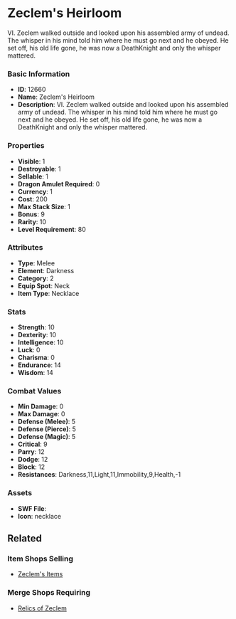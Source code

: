 # Zeclem's Heirloom

VI. Zeclem walked outside and looked upon his assembled army of undead. The whisper in his mind told him where he must go next and he obeyed. He set off, his old life gone, he was now a DeathKnight and only the whisper mattered.  

### Basic Information

- **ID**: 12660
- **Name**: Zeclem&#039;s Heirloom
- **Description**: VI. Zeclem walked outside and looked upon his assembled army of undead. The whisper in his mind told him where he must go next and he obeyed. He set off, his old life gone, he was now a DeathKnight and only the whisper mattered.  

### Properties

- **Visible**: 1
- **Destroyable**: 1
- **Sellable**: 1
- **Dragon Amulet Required**: 0
- **Currency**: 1
- **Cost**: 200
- **Max Stack Size**: 1
- **Bonus**: 9
- **Rarity**: 10
- **Level Requirement**: 80

### Attributes

- **Type**: Melee
- **Element**: Darkness
- **Category**: 2
- **Equip Spot**: Neck
- **Item Type**: Necklace

### Stats

- **Strength**: 10
- **Dexterity**: 10
- **Intelligence**: 10
- **Luck**: 0
- **Charisma**: 0
- **Endurance**: 14
- **Wisdom**: 14

### Combat Values

- **Min Damage**: 0
- **Max Damage**: 0
- **Defense (Melee)**: 5
- **Defense (Pierce)**: 5
- **Defense (Magic)**: 5
- **Critical**: 9
- **Parry**: 12
- **Dodge**: 12
- **Block**: 12
- **Resistances**: Darkness,11,Light,11,Immobility,9,Health,-1

### Assets

- **SWF File**: 
- **Icon**: necklace

## Related

### Item Shops Selling

- [Zeclem's Items](../item-shops/415-zeclem-s-items.md)

### Merge Shops Requiring

- [Relics of Zeclem](../merge-shops/341-relics-of-zeclem.md)

